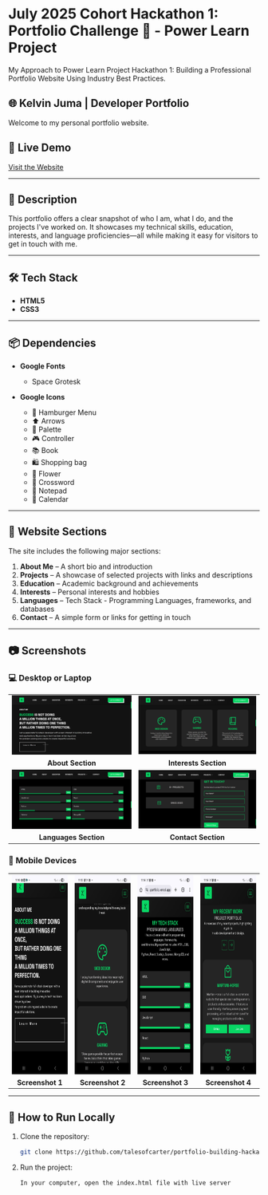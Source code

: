 # July 2025 Cohort Hackathon 1: Portfolio Challenge 🚀 - Power Learn Project

My Approach to Power Learn Project Hackathon 1: Building a Professional Portfolio Website Using Industry Best Practices.

## 🌐 Kelvin Juma | Developer Portfolio

Welcome to my personal portfolio website.

## 🔗 Live Demo

[Visit the Website](https://kelvinsportfolio.vercel.app)

---

## 📌 Description

This portfolio offers a clear snapshot of who I am, what I do, and the projects I've worked on. It showcases my technical skills, education, interests, and language proficiencies—all while making it easy for visitors to get in touch with me.

---

## 🛠️ Tech Stack

- **HTML5**
- **CSS3**

---

## 📦 Dependencies

- **Google Fonts**

  - Space Grotesk

- **Google Icons**
  - 🍔 Hamburger Menu
  - ⬆️ Arrows
  - 🎨 Palette
  - 🎮 Controller
  - 📚 Book
  - 🛍️ Shopping bag
  - 🌷 Flower
  - 📜 Crossword
  - 📝 Notepad
  - 📅 Calendar

---

## 📁 Website Sections

The site includes the following major sections:

1. **About Me** – A short bio and introduction
2. **Projects** – A showcase of selected projects with links and descriptions
3. **Education** – Academic background and achievements
4. **Interests** – Personal interests and hobbies
5. **Languages** – Tech Stack - Programming Languages, frameworks, and databases
6. **Contact** – A simple form or links for getting in touch

---

## 📷 Screenshots

### 💻 Desktop or Laptop

<div align="center">
  <table>
    <tr>
      <td><img src="assets/screenshots/about.png" alt="About Section" width="300"/></td>
      <td><img src="assets/screenshots/interests.png" alt="Interests Section" width="300"/></td>
    </tr>
    <tr>
      <td align="center"><strong>About Section</strong></td>
      <td align="center"><strong>Interests Section</strong></td>
    </tr>
    <tr>
      <td><img src="assets/screenshots/languages.png" alt="Languages Section" width="300"/></td>
      <td><img src="assets/screenshots/contact.png" alt="Contact Section" width="300"/></td>
    </tr>
    <tr>
      <td align="center"><strong>Languages Section</strong></td>
      <td align="center"><strong>Contact Section</strong></td>
    </tr>
  </table>
</div>

### 📱 Mobile Devices

<div align="center">
  <table>
    <tr>
      <td><img src="assets/screenshots/s1.jpg" alt="Portrait 1" height="400"/></td>
      <td><img src="assets/screenshots/s2.jpg" alt="Portrait 2" height="400"/></td>
      <td><img src="assets/screenshots/s3.jpg" alt="Portrait 3" height="400"/></td>
      <td><img src="assets/screenshots/s4.jpg" alt="Portrait 4" height="400"/></td>
    </tr>
    <tr>
      <td align="center"><strong>Screenshot 1</strong></td>
      <td align="center"><strong>Screenshot 2</strong></td>
      <td align="center"><strong>Screenshot 3</strong></td>
      <td align="center"><strong>Screenshot 4</strong></td>
    </tr>
  </table>
</div>

---

## 🧪 How to Run Locally

1. Clone the repository:

   ```bash
   git clone https://github.com/talesofcarter/portfolio-building-hackathon-plp

   ```

2. Run the project:
   ```bash
   In your computer, open the index.html file with live server

   ```
